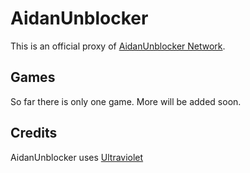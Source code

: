 # AidanUnblocker
This is an official proxy of [AidanUnblocker Network](https://discord.gg/&3&:&&:).

## Games
So far there is only one game. More will be added soon.

## Credits
AidanUnblocker uses [Ultraviolet](https://github.com/titaniumnetwork-dev/Ultraviolet)
